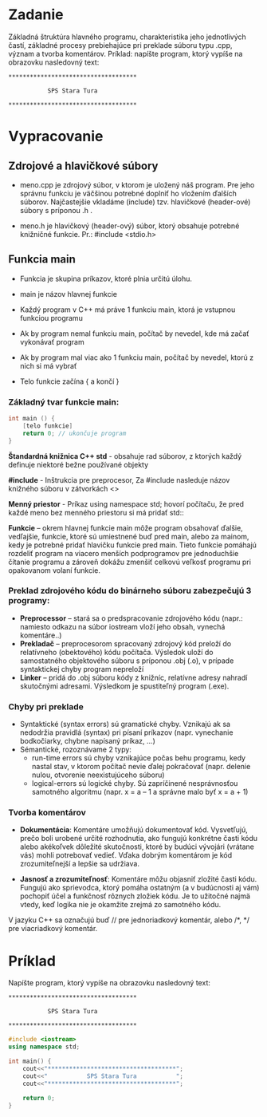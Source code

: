 # Zadanie

Základná štruktúra hlavného programu, charakteristika jeho jednotlivých častí, základné procesy prebiehajúce pri preklade súboru typu .cpp, význam a tvorba komentárov.
Príklad: napíšte program, ktorý vypíše na obrazovku nasledovný text:

```
************************************

           SPS Stara Tura

************************************
```

# Vypracovanie

## Zdrojové a hlavičkové súbory

- meno.cpp je zdrojový súbor, v ktorom je uložený náš program. Pre jeho správnu funkciu je väčšinou potrebné doplniť ho vložením ďalších súborov. Najčastejšie vkladáme (include) tzv. hlavičkové (header-ové) súbory s príponou .h .

- meno.h je hlavičkový (header-ový) súbor, ktorý obsahuje potrebné knižničné funkcie. Pr.: #include <stdio.h>

## Funkcia main

- Funkcia je skupina príkazov, ktoré plnia určitú úlohu.

- main je názov hlavnej funkcie

- Každý program v C++ má práve 1 funkciu main, ktorá je vstupnou funkciou programu

- Ak by program nemal funkciu main, počítač by nevedel, kde má začať vykonávať program

- Ak by program mal viac ako 1 funkciu main, počítač by nevedel, ktorú z nich si má vybrať

- Telo funkcie začína { a končí }

### Základný tvar funkcie main:

```cpp
int main () {
	[telo funkcie]
	return 0; // ukončuje program
}
```

**Štandardná knižnica C++ std** - obsahuje rad súborov, z ktorých každý definuje niektoré bežne používané objekty

**#include** - Inštrukcia pre preprocesor, Za #include nasleduje názov knižného súboru v zátvorkách <>

**Menný priestor** - Príkaz using namespace std; hovorí počítaču, že pred každé meno bez menného priestoru si má pridať std::

**Funkcie** – okrem hlavnej funkcie main môže program obsahovať ďalšie, vedľajšie, funkcie, ktoré sú umiestnené buď pred main, alebo za mainom, kedy je potrebné pridať hlavičku funkcie pred main. Tieto funkcie pomáhajú rozdeliť program na viacero menších podprogramov pre jednoduchšie čítanie programu a zároveň dokážu zmenšiť celkovú veľkosť programu pri opakovanom volaní funkcie.

### Preklad zdrojového kódu do binárneho súboru zabezpečujú 3 programy:

- **Preprocessor** – stará sa o predspracovanie zdrojového kódu (napr.: namiesto odkazu na súbor iostream vloží jeho obsah, vynechá komentáre..)
- **Prekladač** – preprocesorom spracovaný zdrojový kód preloží do relatívneho (obektového) kódu počítača. Výsledok uloží do samostatného objektového súboru s príponou .obj (.o), v prípade syntaktickej chyby program nepreloží
- **Linker** – pridá do .obj súboru kódy z knižníc, relatívne adresy nahradí skutočnými adresami. Výsledkom je spustiteľný program (.exe).

### Chyby pri preklade

- Syntaktické (syntax errors) sú gramatické chyby. Vznikajú ak sa nedodržia pravidlá (syntax) pri písaní príkazov (napr. vynechanie bodkočiarky, chybne napísaný príkaz, …)
- Sémantické, rozoznávame 2 typy:
  - run-time errors sú chyby vznikajúce počas behu programu, kedy nastal stav, v ktorom počítač nevie ďalej pokračovať (napr. delenie nulou, otvorenie neexistujúceho súboru)
  - logical-errors sú logické chyby. Sú zapríčinené nesprávnosťou samotného algoritmu (napr. x = a – 1 a správne malo byť x = a + 1)

### Tvorba komentárov

- **Dokumentácia**: Komentáre umožňujú dokumentovať kód. Vysvetľujú, prečo boli urobené určité rozhodnutia, ako fungujú konkrétne časti kódu alebo akékoľvek dôležité skutočnosti, ktoré by budúci vývojári (vrátane vás) mohli potrebovať vedieť. Vďaka dobrým komentárom je kód zrozumiteľnejší a lepšie sa udržiava.

- **Jasnosť a zrozumiteľnosť**: Komentáre môžu objasniť zložité časti kódu. Fungujú ako sprievodca, ktorý pomáha ostatným (a v budúcnosti aj vám) pochopiť účel a funkčnosť rôznych zložiek kódu. Je to užitočné najmä vtedy, keď logika nie je okamžite zrejmá zo samotného kódu.

V jazyku C++ sa označujú buď // pre jednoriadkový komentár, alebo /*, */ pre viacriadkový komentár.

# Príklad

Napíšte program, ktorý vypíše na obrazovku nasledovný text:

```
************************************

           SPS Stara Tura

************************************
```

```cpp
#include <iostream>
using namespace std;

int main() {
	cout<<"************************************";
	cout<<"           SPS Stara Tura           ";
	cout<<"************************************";

	return 0;
}
```
